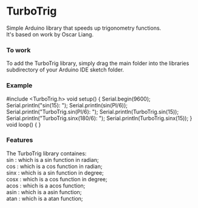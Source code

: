 # TurboTrig
 Simple Arduino library that speeds up trigonometry functions.<br>
 It's based on work by Oscar Liang.<br>

### To work
 To add the TurboTrig library, simply drag the main folder into the libraries subdirectory of your Arduino IDE sketch folder.<br>
 
### Example
 #include <TurboTrig.h>
 void setup() {
    Serial.begin(9600);
    Serial.println("sin(15): ");
    Serial.println(sin(PI/6));
    Serial.println("TurboTrig.sin(PI/6): ");
    Serial.println(TurboTrig.sin(15));
    Serial.println("TurboTrig.sinx(180/6): ");
    Serial.println(TurboTrig.sinx(15));
 }
 void loop() {
 }
 
### Features
 The TurboTrig library containes:<br>
    sin  : which is a sin function in radian;<br>
    cos  : which is a cos function in radian;<br>
    sinx : which is a sin function in degree;<br>
    cosx : which is a cos function in degree;<br>
    acos : which is a acos function;<br>
    asin : which is a asin function;<br>
    atan : which is a atan function;<br>
    
